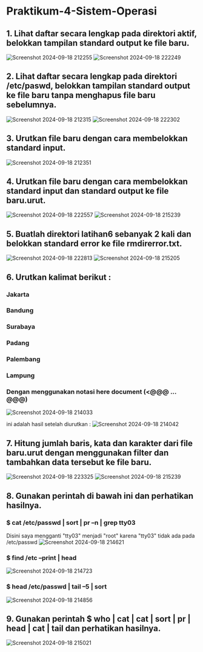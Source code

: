 # Praktikum-4-Sistem-Operasi

## 1. Lihat daftar secara lengkap pada direktori aktif, belokkan tampilan standard output ke file baru.
![Screenshot 2024-09-18 212255](https://github.com/user-attachments/assets/b4bf464b-7dcc-4b73-b209-8a00087740a7)
![Screenshot 2024-09-18 222249](https://github.com/user-attachments/assets/93c1527e-f13f-40bc-a3f0-a9083566f772)

## 2. Lihat daftar secara lengkap pada direktori /etc/paswd, belokkan tampilan standard output ke file baru tanpa menghapus file baru sebelumnya. 
![Screenshot 2024-09-18 212315](https://github.com/user-attachments/assets/cb363e70-ba8d-459d-8269-a95c452968ef)
![Screenshot 2024-09-18 222302](https://github.com/user-attachments/assets/20c3bc73-8f6b-4ad1-b313-0eeb97ffdf92)

## 3. Urutkan file baru dengan cara membelokkan standard input. 
![Screenshot 2024-09-18 212351](https://github.com/user-attachments/assets/d302a1c2-f11b-476f-a545-740786d24690)

## 4. Urutkan file baru dengan cara membelokkan standard input dan standard output ke file baru.urut. 
![Screenshot 2024-09-18 222557](https://github.com/user-attachments/assets/1cb104ab-eb09-4ae9-b1bf-cd758cc0513e)
![Screenshot 2024-09-18 215239](https://github.com/user-attachments/assets/5b314fc0-8db2-45b6-ac9f-7466dbe58ca7)

## 5. Buatlah direktori latihan6 sebanyak 2 kali dan belokkan standard error ke file rmdirerror.txt. 
![Screenshot 2024-09-18 222813](https://github.com/user-attachments/assets/2d0bd7a3-f90c-4f51-baae-99a63116aeb1)
![Screenshot 2024-09-18 215205](https://github.com/user-attachments/assets/ffe757e9-92c1-4ad8-88ea-e812985f762e)

## 6. Urutkan kalimat berikut :
### Jakarta
### Bandung
### Surabaya
### Padang
### Palembang
### Lampung
### Dengan menggunakan notasi here document (<@@@ …@@@)
![Screenshot 2024-09-18 214033](https://github.com/user-attachments/assets/caa9e6cc-0ab6-4a5c-ad04-3ddc10967344)

ini adalah hasil setelah diurutkan :
![Screenshot 2024-09-18 214042](https://github.com/user-attachments/assets/5ffd16bd-1cff-46e8-b99d-71840a0a24ed)

## 7. Hitung jumlah baris, kata dan karakter dari file baru.urut dengan menggunakan filter dan tambahkan data tersebut ke file baru. 
![Screenshot 2024-09-18 223325](https://github.com/user-attachments/assets/520cd9d7-6660-485a-a5a6-883029d57101)
![Screenshot 2024-09-18 215239](https://github.com/user-attachments/assets/feceb641-08f5-452b-b7d1-23dd807622fa)

## 8. Gunakan perintah di bawah ini dan perhatikan hasilnya.
### $ cat /etc/passwd | sort | pr –n | grep tty03
Disini saya mengganti "tty03" menjadi "root" karena "tty03" tidak ada pada /etc/passwd
![Screenshot 2024-09-18 214621](https://github.com/user-attachments/assets/96a660a7-910d-400c-8ec7-3395e5d92abc)
### $ find /etc –print | head 
![Screenshot 2024-09-18 214723](https://github.com/user-attachments/assets/526aeb00-6626-4493-84e9-a65fbbeb3018)
### $ head /etc/passwd | tail –5 | sort
![Screenshot 2024-09-18 214856](https://github.com/user-attachments/assets/95d872dc-fb2a-410f-860f-ae9f269e0316)

## 9. Gunakan perintah $ who | cat | cat | sort | pr | head | cat | tail dan perhatikan hasilnya.
![Screenshot 2024-09-18 215021](https://github.com/user-attachments/assets/6e1595c6-6183-4a92-b34f-f227c3e8269c)
